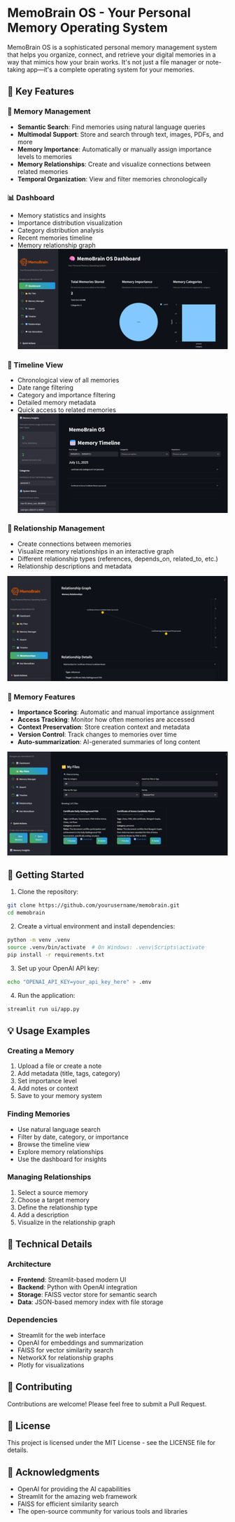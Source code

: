# MemoBrain OS - Your Personal Memory Operating System

MemoBrain OS is a sophisticated personal memory management system that helps you organize, connect, and retrieve your digital memories in a way that mimics how your brain works. It's not just a file manager or note-taking app—it's a complete operating system for your memories.

## 🌟 Key Features

### 🧠 Memory Management
- **Semantic Search**: Find memories using natural language queries
- **Multimodal Support**: Store and search through text, images, PDFs, and more
- **Memory Importance**: Automatically or manually assign importance levels to memories
- **Memory Relationships**: Create and visualize connections between related memories
- **Temporal Organization**: View and filter memories chronologically

### 📊 Dashboard
- Memory statistics and insights
- Importance distribution visualization
- Category distribution analysis
- Recent memories timeline
- Memory relationship graph
![Alt text](image-2.png)

### 📅 Timeline View
- Chronological view of all memories
- Date range filtering
- Category and importance filtering
- Detailed memory metadata
- Quick access to related memories
![Alt text](image-3.png)

### 🔄 Relationship Management
- Create connections between memories
- Visualize memory relationships in an interactive graph
- Different relationship types (references, depends_on, related_to, etc.)
- Relationship descriptions and metadata

![Alt text](image-1.png)

### 🎯 Memory Features
- **Importance Scoring**: Automatic and manual importance assignment
- **Access Tracking**: Monitor how often memories are accessed
- **Context Preservation**: Store creation context and metadata
- **Version Control**: Track changes to memories over time
- **Auto-summarization**: AI-generated summaries of long content

![Alt text](image-4.png)

## 🚀 Getting Started

1. Clone the repository:
```bash
git clone https://github.com/yourusername/memobrain.git
cd memobrain
```

2. Create a virtual environment and install dependencies:
```bash
python -m venv .venv
source .venv/bin/activate  # On Windows: .venv\Scripts\activate
pip install -r requirements.txt
```

3. Set up your OpenAI API key:
```bash
echo "OPENAI_API_KEY=your_api_key_here" > .env
```

4. Run the application:
```bash
streamlit run ui/app.py
```

## 💡 Usage Examples

### Creating a Memory
1. Upload a file or create a note
2. Add metadata (title, tags, category)
3. Set importance level
4. Add notes or context
5. Save to your memory system

### Finding Memories
- Use natural language search
- Filter by date, category, or importance
- Browse the timeline view
- Explore memory relationships
- Use the dashboard for insights

### Managing Relationships
1. Select a source memory
2. Choose a target memory
3. Define the relationship type
4. Add a description
5. Visualize in the relationship graph

## 🔧 Technical Details

### Architecture
- **Frontend**: Streamlit-based modern UI
- **Backend**: Python with OpenAI integration
- **Storage**: FAISS vector store for semantic search
- **Data**: JSON-based memory index with file storage

### Dependencies
- Streamlit for the web interface
- OpenAI for embeddings and summarization
- FAISS for vector similarity search
- NetworkX for relationship graphs
- Plotly for visualizations

## 🤝 Contributing

Contributions are welcome! Please feel free to submit a Pull Request.

## 📝 License

This project is licensed under the MIT License - see the LICENSE file for details.

## 🙏 Acknowledgments

- OpenAI for providing the AI capabilities
- Streamlit for the amazing web framework
- FAISS for efficient similarity search
- The open-source community for various tools and libraries